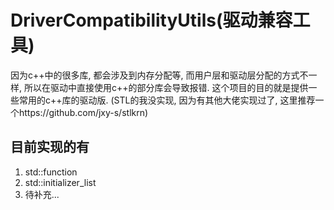 # DriverCompatibilityUtils(驱动兼容工具)
因为c++中的很多库, 都会涉及到内存分配等, 而用户层和驱动层分配的方式不一样, 所以在驱动中直接使用c++的部分库会导致报错.
这个项目的目的就是提供一些常用的c++库的驱动版.
(STL的我没实现, 因为有其他大佬实现过了, 这里推荐一个https://github.com/jxy-s/stlkrn)

## 目前实现的有
1. std::function
2. std::initializer_list
3. 待补充...
